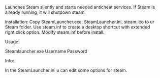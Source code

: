 Launches Steam silently and starts needed anticheat services. If Steam is already running, it will shutdown steam.

installation:
Copy SteamLauncher.exe, SteamLauncher.ini, steam.ico to ur Steam folder. Use steam.inf to create a desktop shortcut with extended right click option.
Modify steam.inf before install.

Usage:

Steamlauncher.exe Username Password


Info:

In the SteamLauncher.ini u can edit some options for steam.
